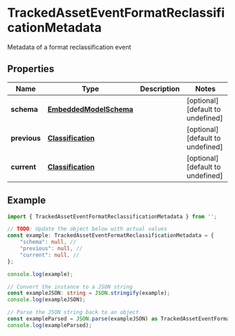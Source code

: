 
# TrackedAssetEventFormatReclassificationMetadata

Metadata of a format reclassification event

## Properties

Name | Type | Description | Notes
------------ | ------------- | ------------- | -------------
**schema** | [**EmbeddedModelSchema**](EmbeddedModelSchema) |  | [optional] [default to undefined]
**previous** | [**Classification**](Classification) |  | [optional] [default to undefined]
**current** | [**Classification**](Classification) |  | [optional] [default to undefined]

## Example

```typescript
import { TrackedAssetEventFormatReclassificationMetadata } from '';

// TODO: Update the object below with actual values
const example: TrackedAssetEventFormatReclassificationMetadata = {
    "schema": null, // 
    "previous": null, // 
    "current": null, // 
};

console.log(example);

// Convert the instance to a JSON string
const exampleJSON: string = JSON.stringify(example);
console.log(exampleJSON);

// Parse the JSON string back to an object
const exampleParsed = JSON.parse(exampleJSON) as TrackedAssetEventFormatReclassificationMetadata;
console.log(exampleParsed);
```




